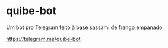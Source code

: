 # quibe-bot
Um bot pro Telegram feito à base sassami de frango empanado

https://telegram.me/quibe-bot